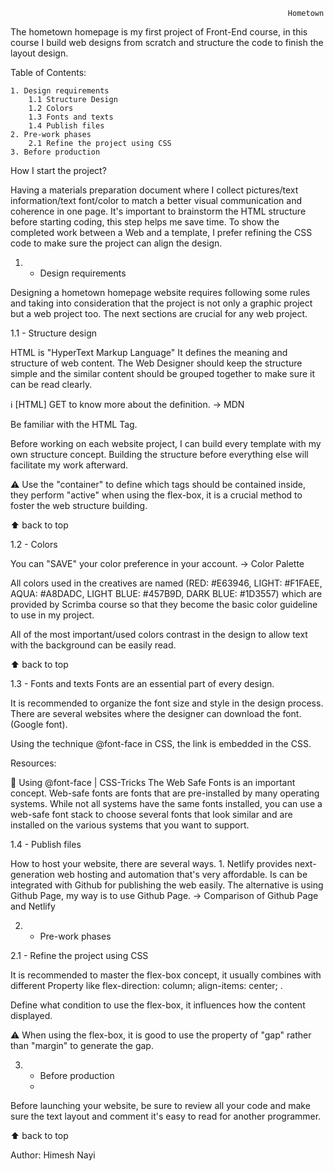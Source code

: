                                                                   Hometown
The hometown homepage is my first project of Front-End course, in this course I build web designs from scratch and structure the code to finish the layout design.

Table of Contents: 

    1. Design requirements
        1.1 Structure Design
        1.2 Colors
        1.3 Fonts and texts
        1.4 Publish files
    2. Pre-work phases
        2.1 Refine the project using CSS
    3. Before production

How I start the project?

Having a materials preparation document where I collect pictures/text information/text font/color to match a better visual communication and coherence in one page.
It's important to brainstorm the HTML structure before starting coding, this step helps me save time.
To show the completed work between a Web and a template, I prefer refining the CSS code to make sure the project can align the design.

1. - Design requirements
     
Designing a hometown homepage website requires following some rules and taking into consideration that the project is not only a graphic project but a web project too. The next sections are crucial for any web project.

1.1 - Structure design

 HTML is "HyperText Markup Language" It defines the meaning and structure of web content. The Web Designer should keep the structure simple and the similar content should be grouped together to make sure it can be read clearly.

ℹ️ [HTML] GET to know more about the definition. → MDN

 Be familiar with the HTML Tag.

 Before working on each website project, I can build every template with my own structure concept. Building the structure before everything else will facilitate my work afterward.

<div class="container">
  <div class="row">
    <div class="col-sm">
    </div>
  </div>
</div>
⚠️ Use the "container" to define which tags should be contained inside, they perform "active" when using the flex-box, it is a crucial method to foster the web structure building.

⬆ back to top

1.2 - Colors

You can "SAVE" your color preference in your account. → Color Palette

 All colors used in the creatives are named (RED: #E63946, LIGHT: #F1FAEE, AQUA: #A8DADC, LIGHT BLUE: #457B9D, DARK BLUE: #1D3557) which are provided by Scrimba course so that they become the basic color guideline to use in my project.

 All of the most important/used colors contrast in the design to allow text with the background can be easily read.

⬆ back to top

1.3 - Fonts and texts
Fonts are an essential part of every design.

It is recommended to organize the font size and style in the design process. There are several websites where the designer can download the font. (Google font).

 Using the technique @font-face in CSS, the link is embedded in the CSS.

Resources:

📖 Using @font-face | CSS-Tricks
 The Web Safe Fonts is an important concept. Web-safe fonts are fonts that are pre-installed by many operating systems. While not all systems have the same fonts installed, you can use a web-safe font stack to choose several fonts that look similar and are installed on the various systems that you want to support.



1.4 - Publish files

 How to host your website, there are several ways. 1. Netlify provides next-generation web hosting and automation that's very affordable. Is can be integrated with Github for publishing the web easily. The alternative is using Github Page, my way is to use Github Page. → Comparison of Github Page and Netlify
 
2. - Pre-work phases
     
2.1 - Refine the project using CSS

It is recommended to master the flex-box concept, it usually combines with different Property like flex-direction: column; align-items: center; .

Define what condition to use the flex-box, it influences how the content displayed.

⚠️ When using the flex-box, it is good to use the property of "gap" rather than "margin" to generate the gap.

3. - Before production
   - 
Before launching your website, be sure to review all your code and make sure the text layout and comment it's easy to read for another programmer.

⬆ back to top

Author:
Himesh Nayi
